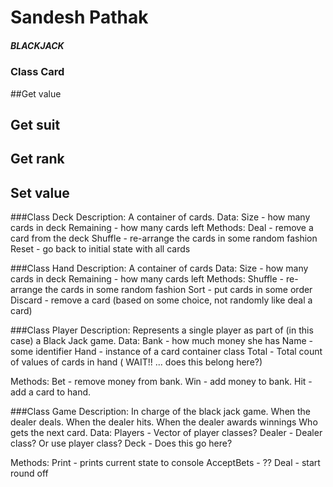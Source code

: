 
# Sandesh Pathak

##### BLACKJACK 



### Class Card
 ##Get value
## Get suit 
 ## Get rank
 ## Set value


###Class Deck
Description:
A container of cards.
Data:
Size - how many cards in deck
Remaining - how many cards left
Methods:
Deal - remove a card from the deck
Shuffle - re-arrange the cards in some random fashion
Reset - go back to initial state with all cards

###Class Hand
Description:
A container of cards
Data:
Size - how many cards in deck
Remaining - how many cards left
Methods:
Shuffle - re-arrange the cards in some random fashion
Sort - put cards in some order
Discard - remove a card (based on some choice, not randomly like deal a card)

###Class Player
Description:
Represents a single player as part of (in this case) a Black Jack game.
Data:
Bank - how much money she has
Name - some identifier
Hand - instance of a card container class
Total - Total count of values of cards in hand ( WAIT!! ... does this belong here?)

Methods:
Bet - remove money from bank.
Win - add money to bank.
Hit - add a card to hand.

###Class Game
Description:
In charge of the black jack game.
When the dealer deals.
When the dealer hits.
When the dealer awards winnings 
Who gets the next card.
Data:
Players - Vector of player classes?
Dealer - Dealer class? Or use player class?
Deck - Does this go here?

Methods:
Print - prints current state to console
AcceptBets - ??
Deal - start round off

